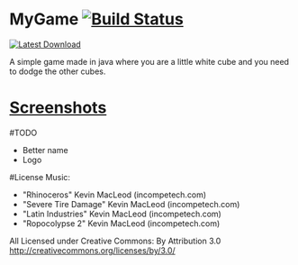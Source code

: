 # MyGame [![Build Status](https://travis-ci.org/victorheld/MyGame.svg?branch=master)](https://travis-ci.org/victorheld/MyGame)

[![Latest Download](http://xirion.net/download2.png)](https://github.com/victorheld/MyGame/releases/latest)

A simple game made in java where you are a little white cube and you need to dodge the other cubes.

# [Screenshots](http://imgur.com/a/zMQyc)

#TODO
* Better name
* Logo




#License
Music:
* "Rhinoceros" Kevin MacLeod (incompetech.com)
* "Severe Tire Damage" Kevin MacLeod (incompetech.com)
* "Latin Industries" Kevin MacLeod (incompetech.com)
* "Ropocolypse 2" Kevin MacLeod (incompetech.com)

All Licensed under Creative Commons: By Attribution 3.0
http://creativecommons.org/licenses/by/3.0/

